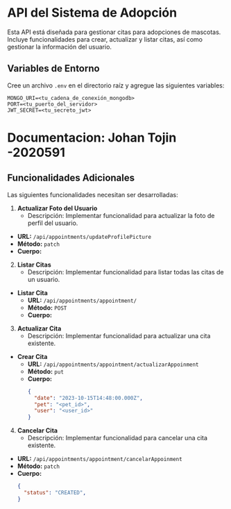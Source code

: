 # API del Sistema de Adopción

Esta API está diseñada para gestionar citas para adopciones de mascotas. Incluye funcionalidades para crear, actualizar y listar citas, así como gestionar la información del usuario.

## Variables de Entorno

Cree un archivo `.env` en el directorio raíz y agregue las siguientes variables:

```
MONGO_URI=<tu_cadena_de_conexión_mongodb>
PORT=<tu_puerto_del_servidor>
JWT_SECRET=<tu_secreto_jwt>
```

# Documentacion: Johan Tojin -2020591


## Funcionalidades Adicionales

Las siguientes funcionalidades necesitan ser desarrolladas:

1. **Actualizar Foto del Usuario**
   - Descripción: Implementar funcionalidad para actualizar la foto de perfil del usuario.
  - **URL:** `/api/appointments/updateProfilePicture`
  - **Método:** `patch`
  - **Cuerpo:**
 
2. **Listar Citas**
   - Descripción: Implementar funcionalidad para listar todas las citas de un usuario.
- **Listar Cita**
  - **URL:** `/api/appointments/appointment/`
  - **Método:** `POST`
  - **Cuerpo:**
    
3. **Actualizar Cita**
   - Descripción: Implementar funcionalidad para actualizar una cita existente.
- **Crear Cita**
  - **URL:** `/api/appointments/appointment/actualizarAppoinment`
  - **Método:** `put`
  - **Cuerpo:**
    ```json
    {
      "date": "2023-10-15T14:48:00.000Z",
      "pet": "<pet_id>",
      "user": "<user_id>"
    }
    ```
4. **Cancelar Cita**
   - Descripción: Implementar funcionalidad para cancelar una cita existente.
 - **URL:** `/api/appointments/appointment/cancelarAppoinment`
  - **Método:** `patch`
  - **Cuerpo:**
    ```json
    {
      "status": "CREATED",
    }
    ```


